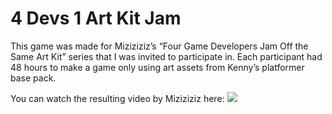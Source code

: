 # 4 Devs 1 Art Kit Jam

This game was made for Miziziziz’s “Four Game Developers Jam Off the Same Art Kit” series that I was invited to participate in. Each participant had 48 hours to make a game only using art assets from Kenny’s platformer base pack.

You can watch the resulting video by Miziziziz here:
[![](https://img.youtube.com/vi/DgLSOymeeOI/0.jpg)](https://www.youtube.com/watch?v=DgLSOymeeOI)
